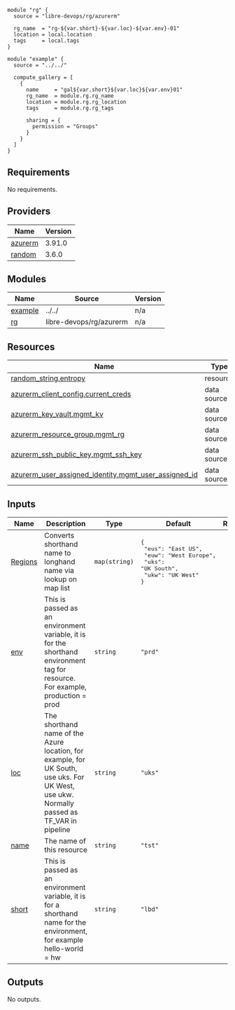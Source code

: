 ```hcl
module "rg" {
  source = "libre-devops/rg/azurerm"

  rg_name  = "rg-${var.short}-${var.loc}-${var.env}-01"
  location = local.location
  tags     = local.tags
}

module "example" {
  source = "../../"

  compute_gallery = [
    {
      name     = "gal${var.short}${var.loc}${var.env}01"
      rg_name  = module.rg.rg_name
      location = module.rg.rg_location
      tags     = module.rg.rg_tags

      sharing = {
        permission = "Groups"
      }
    }
  ]
}
```
## Requirements

No requirements.

## Providers

| Name | Version |
|------|---------|
| <a name="provider_azurerm"></a> [azurerm](#provider\_azurerm) | 3.91.0 |
| <a name="provider_random"></a> [random](#provider\_random) | 3.6.0 |

## Modules

| Name | Source | Version |
|------|--------|---------|
| <a name="module_example"></a> [example](#module\_example) | ../../ | n/a |
| <a name="module_rg"></a> [rg](#module\_rg) | libre-devops/rg/azurerm | n/a |

## Resources

| Name | Type |
|------|------|
| [random_string.entropy](https://registry.terraform.io/providers/hashicorp/random/latest/docs/resources/string) | resource |
| [azurerm_client_config.current_creds](https://registry.terraform.io/providers/hashicorp/azurerm/latest/docs/data-sources/client_config) | data source |
| [azurerm_key_vault.mgmt_kv](https://registry.terraform.io/providers/hashicorp/azurerm/latest/docs/data-sources/key_vault) | data source |
| [azurerm_resource_group.mgmt_rg](https://registry.terraform.io/providers/hashicorp/azurerm/latest/docs/data-sources/resource_group) | data source |
| [azurerm_ssh_public_key.mgmt_ssh_key](https://registry.terraform.io/providers/hashicorp/azurerm/latest/docs/data-sources/ssh_public_key) | data source |
| [azurerm_user_assigned_identity.mgmt_user_assigned_id](https://registry.terraform.io/providers/hashicorp/azurerm/latest/docs/data-sources/user_assigned_identity) | data source |

## Inputs

| Name | Description | Type | Default | Required |
|------|-------------|------|---------|:--------:|
| <a name="input_Regions"></a> [Regions](#input\_Regions) | Converts shorthand name to longhand name via lookup on map list | `map(string)` | <pre>{<br>  "eus": "East US",<br>  "euw": "West Europe",<br>  "uks": "UK South",<br>  "ukw": "UK West"<br>}</pre> | no |
| <a name="input_env"></a> [env](#input\_env) | This is passed as an environment variable, it is for the shorthand environment tag for resource.  For example, production = prod | `string` | `"prd"` | no |
| <a name="input_loc"></a> [loc](#input\_loc) | The shorthand name of the Azure location, for example, for UK South, use uks.  For UK West, use ukw. Normally passed as TF\_VAR in pipeline | `string` | `"uks"` | no |
| <a name="input_name"></a> [name](#input\_name) | The name of this resource | `string` | `"tst"` | no |
| <a name="input_short"></a> [short](#input\_short) | This is passed as an environment variable, it is for a shorthand name for the environment, for example hello-world = hw | `string` | `"lbd"` | no |

## Outputs

No outputs.
